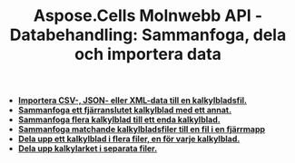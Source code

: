 ﻿---
title: "Aspose.Cells Molnwebb API - Databehandling: Sammanfoga, dela och importera data"
second_title: Documen
ArticleTitle: "Spreadsheet Data Processing: Merge and Split, and Import Data"
linktitle: Databehandling
type: docs
url: /sv/data-processing/
keywords: Aspose.Cells Cloud REST API, spreadsheet data processing, merge, split, import data
description: En omfattande guide om hur man effektivt sammanfogar och delar kalkylbladsdata med hjälp av Aspose.Cells Cloud REST API
weight: 30
kwords: Excel, Aspose.Cells Cloud Web API, kalkylbladshantering, PDF, CSV, JSON, Markdown, utvecklardokumentation, datamanipulation, molntjänst
---
- **[Importera CSV-, JSON- eller XML-data till en kalkylbladsfil.](https://docs.aspose.cloud/cells/import-data-into-spreadsheet/)**
- **[Sammanfoga ett fjärranslutet kalkylblad med ett annat.](https://docs.aspose.cloud/cells/merge-remote-spreadsheet/)**
- **[Sammanfoga flera kalkylblad till ett enda kalkylblad.](https://docs.aspose.cloud/cells/merge-spreadsheets/)**
- **[Sammanfoga matchande kalkylbladsfiler till en fil i en fjärrmapp](https://docs.aspose.cloud/cells/merge-spreadsheets-in-remote-folder/)**
- **[Dela upp ett kalkylblad i flera filer, en för varje kalkylblad.](https://docs.aspose.cloud/cells/split-remote-spreadsheet/)**
- **[Dela upp kalkylarket i separata filer.](https://docs.aspose.cloud/cells/split-spreadsheet/)**
